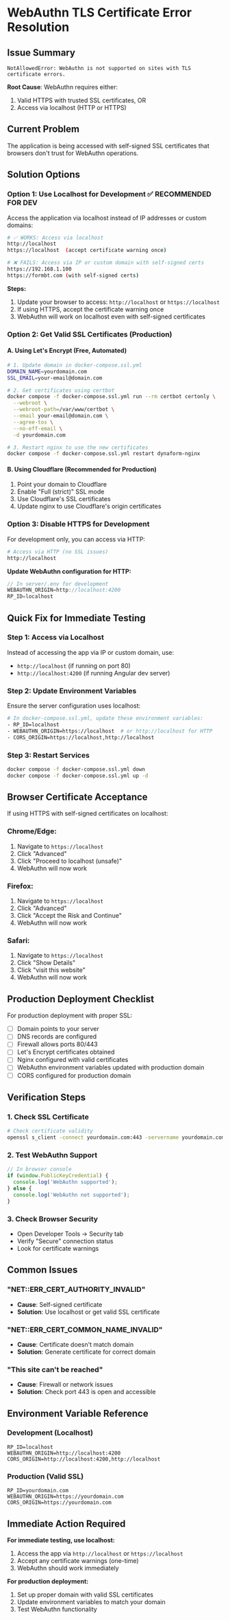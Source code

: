 # WebAuthn TLS Certificate Error Resolution

## Issue Summary
```
NotAllowedError: WebAuthn is not supported on sites with TLS certificate errors.
```

**Root Cause**: WebAuthn requires either:
1. Valid HTTPS with trusted SSL certificates, OR
2. Access via localhost (HTTP or HTTPS)

## Current Problem
The application is being accessed with self-signed SSL certificates that browsers don't trust for WebAuthn operations.

## Solution Options

### Option 1: Use Localhost for Development ✅ RECOMMENDED FOR DEV
Access the application via localhost instead of IP addresses or custom domains:

```bash
# ✅ WORKS: Access via localhost
http://localhost
https://localhost  (accept certificate warning once)

# ❌ FAILS: Access via IP or custom domain with self-signed certs
https://192.168.1.100
https://formbt.com (with self-signed certs)
```

**Steps:**
1. Update your browser to access: `http://localhost` or `https://localhost`
2. If using HTTPS, accept the certificate warning once
3. WebAuthn will work on localhost even with self-signed certificates

### Option 2: Get Valid SSL Certificates (Production)

#### A. Using Let's Encrypt (Free, Automated)
```bash
# 1. Update domain in docker-compose.ssl.yml
DOMAIN_NAME=yourdomain.com
SSL_EMAIL=your-email@domain.com

# 2. Get certificates using certbot
docker compose -f docker-compose.ssl.yml run --rm certbot certonly \
  --webroot \
  --webroot-path=/var/www/certbot \
  --email your-email@domain.com \
  --agree-tos \
  --no-eff-email \
  -d yourdomain.com

# 3. Restart nginx to use the new certificates
docker compose -f docker-compose.ssl.yml restart dynaform-nginx
```

#### B. Using Cloudflare (Recommended for Production)
1. Point your domain to Cloudflare
2. Enable "Full (strict)" SSL mode
3. Use Cloudflare's SSL certificates
4. Update nginx to use Cloudflare's origin certificates

### Option 3: Disable HTTPS for Development
For development only, you can access via HTTP:

```bash
# Access via HTTP (no SSL issues)
http://localhost
```

**Update WebAuthn configuration for HTTP:**
```typescript
// In server/.env for development
WEBAUTHN_ORIGIN=http://localhost:4200
RP_ID=localhost
```

## Quick Fix for Immediate Testing

### Step 1: Access via Localhost
Instead of accessing the app via IP or custom domain, use:
- `http://localhost` (if running on port 80)
- `http://localhost:4200` (if running Angular dev server)

### Step 2: Update Environment Variables
Ensure the server configuration uses localhost:

```bash
# In docker-compose.ssl.yml, update these environment variables:
- RP_ID=localhost
- WEBAUTHN_ORIGIN=https://localhost  # or http://localhost for HTTP
- CORS_ORIGIN=https://localhost,http://localhost
```

### Step 3: Restart Services
```bash
docker compose -f docker-compose.ssl.yml down
docker compose -f docker-compose.ssl.yml up -d
```

## Browser Certificate Acceptance

If using HTTPS with self-signed certificates on localhost:

### Chrome/Edge:
1. Navigate to `https://localhost`
2. Click "Advanced"
3. Click "Proceed to localhost (unsafe)"
4. WebAuthn will now work

### Firefox:
1. Navigate to `https://localhost`
2. Click "Advanced"
3. Click "Accept the Risk and Continue"
4. WebAuthn will now work

### Safari:
1. Navigate to `https://localhost`
2. Click "Show Details"
3. Click "visit this website"
4. WebAuthn will now work

## Production Deployment Checklist

For production deployment with proper SSL:

- [ ] Domain points to your server
- [ ] DNS records are configured
- [ ] Firewall allows ports 80/443
- [ ] Let's Encrypt certificates obtained
- [ ] Nginx configured with valid certificates
- [ ] WebAuthn environment variables updated with production domain
- [ ] CORS configured for production domain

## Verification Steps

### 1. Check SSL Certificate
```bash
# Check certificate validity
openssl s_client -connect yourdomain.com:443 -servername yourdomain.com
```

### 2. Test WebAuthn Support
```javascript
// In browser console
if (window.PublicKeyCredential) {
  console.log('WebAuthn supported');
} else {
  console.log('WebAuthn not supported');
}
```

### 3. Check Browser Security
- Open Developer Tools → Security tab
- Verify "Secure" connection status
- Look for certificate warnings

## Common Issues

### "NET::ERR_CERT_AUTHORITY_INVALID"
- **Cause**: Self-signed certificate
- **Solution**: Use localhost or get valid SSL certificate

### "NET::ERR_CERT_COMMON_NAME_INVALID"
- **Cause**: Certificate doesn't match domain
- **Solution**: Generate certificate for correct domain

### "This site can't be reached"
- **Cause**: Firewall or network issues
- **Solution**: Check port 443 is open and accessible

## Environment Variable Reference

### Development (Localhost)
```env
RP_ID=localhost
WEBAUTHN_ORIGIN=http://localhost:4200
CORS_ORIGIN=http://localhost:4200,http://localhost
```

### Production (Valid SSL)
```env
RP_ID=yourdomain.com
WEBAUTHN_ORIGIN=https://yourdomain.com
CORS_ORIGIN=https://yourdomain.com
```

## Immediate Action Required

**For immediate testing, use localhost:**
1. Access the app via `http://localhost` or `https://localhost`
2. Accept any certificate warnings (one-time)
3. WebAuthn should work immediately

**For production deployment:**
1. Set up proper domain with valid SSL certificates
2. Update environment variables to match your domain
3. Test WebAuthn functionality
